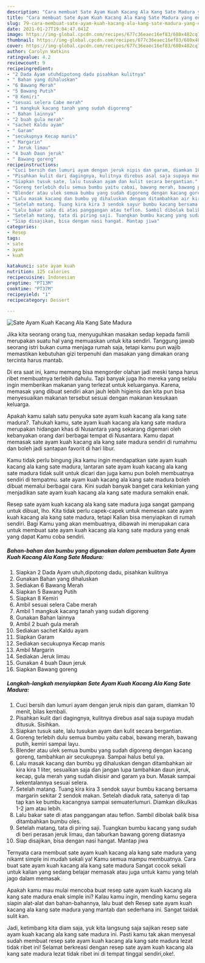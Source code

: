 ```yaml
---
description: "Cara membuat Sate Ayam Kuah Kacang Ala Kang Sate Madura yang enak dan Mudah Dibuat"
title: "Cara membuat Sate Ayam Kuah Kacang Ala Kang Sate Madura yang enak dan Mudah Dibuat"
slug: 79-cara-membuat-sate-ayam-kuah-kacang-ala-kang-sate-madura-yang-enak-dan-mudah-dibuat
date: 2021-01-27T19:04:47.041Z
image: https://img-global.cpcdn.com/recipes/677c36eaec16ef83/680x482cq70/sate-ayam-kuah-kacang-ala-kang-sate-madura-foto-resep-utama.jpg
thumbnail: https://img-global.cpcdn.com/recipes/677c36eaec16ef83/680x482cq70/sate-ayam-kuah-kacang-ala-kang-sate-madura-foto-resep-utama.jpg
cover: https://img-global.cpcdn.com/recipes/677c36eaec16ef83/680x482cq70/sate-ayam-kuah-kacang-ala-kang-sate-madura-foto-resep-utama.jpg
author: Carolyn Watkins
ratingvalue: 4.2
reviewcount: 9
recipeingredient:
- "2 Dada Ayam utuhdipotong dadu pisahkan kulitnya"
- " Bahan yang dihaluskan"
- "6 Bawang Merah"
- "5 Bawang Putih"
- "8 Kemiri"
- "sesuai selera Cabe merah"
- "1 mangkuk kacang tanah yang sudah digoreng"
- " Bahan lainnya"
- "2 buah gula merah"
- "sachet Kaldu ayam"
- " Garam"
- "secukupnya Kecap manis"
- " Margarin"
- " Jeruk limau"
- "4 buah Daun jeruk"
- " Bawang goreng"
recipeinstructions:
- "Cuci bersih dan lumuri ayam dengan jeruk nipis dan garam, diamkan 10 menit, bilas kembali."
- "Pisahkan kulit dari dagingnya, kulitnya direbus asal saja supaya mudah ditusuk. Sisihkan."
- "Siapkan tusuk sate, lalu tusukan ayam dan kulit secara bergantian."
- "Goreng terlebih dulu semua bumbu yaitu cabai, bawang merah, bawang putih, kemiri sampai layu."
- "Blender atau ulek semua bumbu yang sudah digoreng dengan kacang goreng, tambahkan air secukupnya. Sampai halus betul ya."
- "Lalu masak kacang dan bumbu yg dihaluskan dengan ditambahkan air kira kira 1 liter, sesuaikan saja dan jangan lupa tambahkan daun jeruk, kecap, gula merah yang sudah disisir and garam ya bun. Masak sampai kekentalannya sesuai selera."
- "Setelah matang. Tuang kira kira 3 sendok sayur bumbu kacang bersama margarin sekitar 2 sendok makan. Setelah diaduk rata, satenya di tap tap kan ke bumbu kacangnya sampai semuaterlumuri. Diamkan dikulkas 1-2 jam atau lebih."
- "Lalu bakar sate di atas panggangan atau teflon. Sambil dibolak balik bisa ditambahkan bumbu oles."
- "Setelah matang, tata di piring saji. Tuangkan bumbu kacang yang sudah di beri perasan jeruk limau, dan taburkan bawang goreng diatasnya"
- "Siap disajikan, bisa dengan nasi hangat. Mantap jiwa"
categories:
- Resep
tags:
- sate
- ayam
- kuah

katakunci: sate ayam kuah 
nutrition: 125 calories
recipecuisine: Indonesian
preptime: "PT13M"
cooktime: "PT37M"
recipeyield: "1"
recipecategory: Dessert

---
```



![Sate Ayam Kuah Kacang Ala Kang Sate Madura](https://img-global.cpcdn.com/recipes/677c36eaec16ef83/680x482cq70/sate-ayam-kuah-kacang-ala-kang-sate-madura-foto-resep-utama.jpg)

Jika kita seorang orang tua, menyuguhkan masakan sedap kepada famili merupakan suatu hal yang memuaskan untuk kita sendiri. Tanggung jawab seorang istri bukan cuma menjaga rumah saja, tetapi kamu pun wajib memastikan kebutuhan gizi terpenuhi dan masakan yang dimakan orang tercinta harus mantab.

Di era  saat ini, kamu memang bisa mengorder olahan jadi meski tanpa harus ribet membuatnya terlebih dahulu. Tapi banyak juga lho mereka yang selalu ingin memberikan makanan yang terlezat untuk keluarganya. Karena, memasak yang dibuat sendiri akan jauh lebih higienis dan kita pun bisa menyesuaikan makanan tersebut sesuai dengan makanan kesukaan keluarga. 



Apakah kamu salah satu penyuka sate ayam kuah kacang ala kang sate madura?. Tahukah kamu, sate ayam kuah kacang ala kang sate madura merupakan hidangan khas di Nusantara yang sekarang digemari oleh kebanyakan orang dari berbagai tempat di Nusantara. Kamu dapat memasak sate ayam kuah kacang ala kang sate madura sendiri di rumahmu dan boleh jadi santapan favorit di hari libur.

Kamu tidak perlu bingung jika kamu ingin mendapatkan sate ayam kuah kacang ala kang sate madura, lantaran sate ayam kuah kacang ala kang sate madura tidak sulit untuk dicari dan juga kamu pun boleh membuatnya sendiri di tempatmu. sate ayam kuah kacang ala kang sate madura boleh dibuat memalui berbagai cara. Kini sudah banyak banget cara kekinian yang menjadikan sate ayam kuah kacang ala kang sate madura semakin enak.

Resep sate ayam kuah kacang ala kang sate madura juga sangat gampang untuk dibuat, lho. Kita tidak perlu capek-capek untuk memesan sate ayam kuah kacang ala kang sate madura, tetapi Kalian bisa menyiapkan di rumah sendiri. Bagi Kamu yang akan membuatnya, dibawah ini merupakan cara untuk membuat sate ayam kuah kacang ala kang sate madura yang enak yang dapat Kamu coba sendiri.

<!--inarticleads1-->

##### Bahan-bahan dan bumbu yang digunakan dalam pembuatan Sate Ayam Kuah Kacang Ala Kang Sate Madura:

1. Siapkan 2 Dada Ayam utuh,dipotong dadu, pisahkan kulitnya
1. Gunakan  Bahan yang dihaluskan
1. Sediakan 6 Bawang Merah
1. Siapkan 5 Bawang Putih
1. Siapkan 8 Kemiri
1. Ambil sesuai selera Cabe merah
1. Ambil 1 mangkuk kacang tanah yang sudah digoreng
1. Gunakan  Bahan lainnya
1. Ambil 2 buah gula merah
1. Sediakan sachet Kaldu ayam
1. Siapkan  Garam
1. Sediakan secukupnya Kecap manis
1. Ambil  Margarin
1. Sediakan  Jeruk limau
1. Gunakan 4 buah Daun jeruk
1. Siapkan  Bawang goreng




<!--inarticleads2-->

##### Langkah-langkah menyiapkan Sate Ayam Kuah Kacang Ala Kang Sate Madura:

1. Cuci bersih dan lumuri ayam dengan jeruk nipis dan garam, diamkan 10 menit, bilas kembali.
1. Pisahkan kulit dari dagingnya, kulitnya direbus asal saja supaya mudah ditusuk. Sisihkan.
1. Siapkan tusuk sate, lalu tusukan ayam dan kulit secara bergantian.
1. Goreng terlebih dulu semua bumbu yaitu cabai, bawang merah, bawang putih, kemiri sampai layu.
1. Blender atau ulek semua bumbu yang sudah digoreng dengan kacang goreng, tambahkan air secukupnya. Sampai halus betul ya.
1. Lalu masak kacang dan bumbu yg dihaluskan dengan ditambahkan air kira kira 1 liter, sesuaikan saja dan jangan lupa tambahkan daun jeruk, kecap, gula merah yang sudah disisir and garam ya bun. Masak sampai kekentalannya sesuai selera.
1. Setelah matang. Tuang kira kira 3 sendok sayur bumbu kacang bersama margarin sekitar 2 sendok makan. Setelah diaduk rata, satenya di tap tap kan ke bumbu kacangnya sampai semuaterlumuri. Diamkan dikulkas 1-2 jam atau lebih.
1. Lalu bakar sate di atas panggangan atau teflon. Sambil dibolak balik bisa ditambahkan bumbu oles.
1. Setelah matang, tata di piring saji. Tuangkan bumbu kacang yang sudah di beri perasan jeruk limau, dan taburkan bawang goreng diatasnya
1. Siap disajikan, bisa dengan nasi hangat. Mantap jiwa




Ternyata cara membuat sate ayam kuah kacang ala kang sate madura yang nikamt simple ini mudah sekali ya! Kamu semua mampu membuatnya. Cara buat sate ayam kuah kacang ala kang sate madura Sangat cocok sekali untuk kalian yang sedang belajar memasak atau juga untuk kamu yang telah jago dalam memasak.

Apakah kamu mau mulai mencoba buat resep sate ayam kuah kacang ala kang sate madura enak simple ini? Kalau kamu ingin, mending kamu segera siapin alat-alat dan bahan-bahannya, lalu buat deh Resep sate ayam kuah kacang ala kang sate madura yang mantab dan sederhana ini. Sangat taidak sulit kan. 

Jadi, ketimbang kita diam saja, yuk kita langsung saja sajikan resep sate ayam kuah kacang ala kang sate madura ini. Pasti kamu tak akan menyesal sudah membuat resep sate ayam kuah kacang ala kang sate madura lezat tidak ribet ini! Selamat berkreasi dengan resep sate ayam kuah kacang ala kang sate madura lezat tidak ribet ini di tempat tinggal sendiri,oke!.

